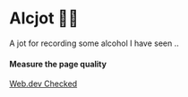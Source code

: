 # Alcjot 🍺🍺

A jot for recording some alcohol I have seen ..

#### Measure the page quality

<a href="https://web.dev/measure/?url=https%3A%2F%2Falcjot.vercel.app" target="_blank">Web.dev Checked</a>

<!-- References -->

<!-- 
1. https://www.youtube.com/watch?v=GyzC-30Bqfc (file upload for mongodb - multer)
2. https://masteringjs.io/tutorials/mongoose/find-by-id
3. https://nextjs.org/docs/api-routes/request-helpers
4. https://www.npmjs.com/package/bcrypt
5. https://www.youtube.com/watch?v=f-UB9Mz6jTw
6. https://www.youtube.com/results?search_query=github+actions+vercel+deploy
7. https://developers.cart.com/docs/rest-api/ZG9jOjM1MDU4MQ-datetime-format
8. https://www.youtube.com/watch?v=0bJjTzU9JfU
9. https://dribbble.com/shots/19387252-Vicodrive-logo-design
10. https://food.ltn.com.tw/article/8313#:~:text=%E8%87%B3%E6%96%BC%E5%85%AD%E5%A4%A7%E5%9F%BA%E9%85%92,%EF%BC%89%EF%BC%8C%E4%B8%8B%E9%9D%A2%E4%B8%80%E4%B8%80%E4%BB%8B%E7%B4%B9%E3%80%82
11. https://tailwindcss.com/docs/grid-template-columns
12. https://www.youtube.com/watch?v=V-VXTashnE4
13. https://vercel.com/guides/how-can-i-use-github-actions-with-vercel
14. https://stackoverflow.com/questions/62750603/github-actions-trigger-another-action-after-one-action-is-completed
15. https://docs.github.com/en/actions/security-guides/encrypted-secrets
16. https://www.mongodb.com/docs/atlas/reference/partner-integrations/vercel/#accounts-in-vercel--personal-or-team-
17. https://www.google.com/search?sxsrf=ALiCzsZXBzsHtlqHA82QhA-8dqmVCGHDDQ:1663463533097&q=FUNCTION_INVOCATION_TIMEOUT+vercel+mongodb&spell=1&sa=X&ved=2ahUKEwjNr_LHlJ36AhWxUHwKHepHBz0QBSgAegQIARA2&biw=3840&bih=2049&dpr=1
18. https://react-hook-form.com/get-started#IntegratingwithUIlibraries
19. https://codesandbox.io/s/react-hook-form-apply-validation-ts-forked-nmbyh
20. https://stackoverflow.com/questions/19051041/cannot-overwrite-model-once-compiled-mongoose
21. https://nextjs.org/docs/basic-features/environment-variables
22. https://masteringjs.io/tutorials/mongoose/delete-by-id#:~:text=There%20is%20currently%20no%20method,the%20document%20will%20be%20deleted.
23. https://github.com/developerasun/pawcon/issues/48
24. https://stackoverflow.com/questions/7042340/error-cant-set-headers-after-they-are-sent-to-the-client
25. https://tailwindcss.com/docs/flex-direction
26. https://tailwindcss.com/docs/flex-grow
27. https://tailwindcss.com/docs/cursor
28. https://tailwindcss.com/docs/list-style-type
29. https://tailwindcss.com/docs/justify-content
30. https://www.geeksforgeeks.org/tailwind-css-font-size/
31. https://9elements.github.io/fancy-border-radius/#30.30.38.30--.
32. https://markodenic.com/css-generators/
33. https://www.softr.io/tools/svg-wave-generator
34. https://coolors.co/palettes/trending
35. http://www.charliewaite.me/
36. https://www.mockplus.com/blog/post/website-sidebar-design
37. https://coolors.co/palette/0d3082-88dae7-76cd65-ffc247-ff8133-eb5133
38. https://developer.mozilla.org/en-US/docs/Web/SVG/Tutorial/Fills_and_Strokes
39. https://www.thespruceeats.com/quick-guide-to-distilled-spirits-760713
40. https://fontawesome.com/search
41. https://www.w3schools.com/cssref/css3_pr_mediaquery.asp
42. https://devdojo.com/tailwindcss/buttons
43. https://dev.to/alexandprivate/build-your-own-react-tooltip-component-25bd
44. https://cultivate.software/useeffect/
45. https://stackoverflow.com/questions/43040721/how-to-update-nested-state-properties-in-react
46. https://www.youtube.com/watch?v=F3BWdFXEJPk
47. https://www.youtube.com/watch?v=uPxo9NQLVMI
48. https://www.mongodb.com/docs/realm/web/nextjs/#atlas-graphql-api
49. https://levelup.gitconnected.com/setting-up-graphql-api-with-mongodb-and-apollo-server-for-a-nextjs-app-cec7a9baedbf
50. https://www.apollographql.com/tutorials/lift-off-part5/deploying-apollo-server
51. https://www.apollographql.com/docs/apollo-server/integrations/middleware/
52. https://github.com/bengrunfeld/nextjs-apollo-app/issues/1 (TRIAL)
53. https://exerror.com/component-definition-is-missing-displayname-react-display-name/#:~:text=%2Dname)%20Error%3F-,How%20To%20Solve%20Component%20definition%20is%20missing%20displayName%20(react%2Fdisplay,comment%20right%20above%20your%20component.
54. https://www.tailwindtoolbox.com/components/fullscreen-modal
55. https://stackoverflow.com/questions/30125705/css-how-to-make-an-element-fade-in-and-then-fade-out
56. https://dev.to/jobpick/how-to-create-a-skeleton-loader-in-tailwindcss-38gh
57. https://blog.logrocket.com/lazy-loading-components-in-react-16-6-6cea535c0b52/
58. https://polvara.me/posts/mocking-context-with-react-testing-library
59. https://www.youtube.com/watch?v=8BrZeaw3sLQ
60. https://mongoosejs.com/docs/tutorials/findoneandupdate.html
61. https://stackoverflow.com/questions/2901102/how-to-print-a-number-with-commas-as-thousands-separators-in-javascript
62. https://codepen.io/amitwalia23/pen/jrOVBL
63. http://www.java2s.com/example/html-css/css/animate-div-from-top-to-middle-of-page-slide-to-bottom-right.html
64. https://stackoverflow.com/questions/36316862/how-to-get-a-div-to-slide-up-from-the-bottom-of-the-page-using-css
65. https://stackoverflow.com/questions/73453641/referenceerror-textencoder-is-not-defined-with-mongoose-and-jest-and-typescript
66. https://stackoverflow.com/questions/70156753/typeerror-0-mockingoose-default-is-not-a-function-mockingooose
67. https://dev.to/zaklaughton/the-only-3-steps-you-need-to-mock-an-api-call-in-jest-39mb
68. 
 -->
 
<!-- My thoughts -->

<!-- 
1. animation for fade in and fdeout -> better with some movement from bottom to top?
2. fix the issue of cannot go back from jotpad page ..
3. add api + utils unit tests
4. lazy loading (routes?)
5. responsive display care
 -->
